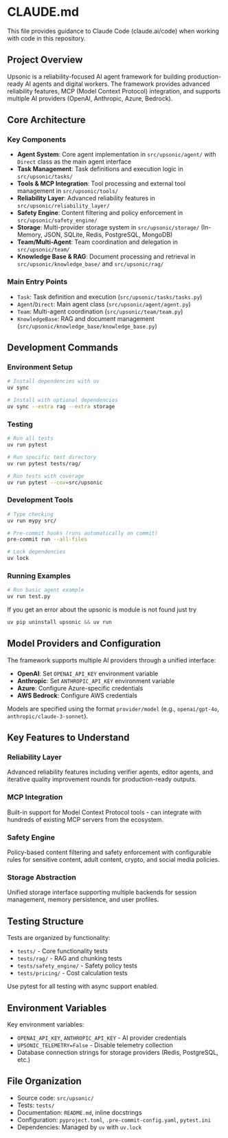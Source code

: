 # CLAUDE.md

This file provides guidance to Claude Code (claude.ai/code) when working with code in this repository.

## Project Overview

Upsonic is a reliability-focused AI agent framework for building production-ready AI agents and digital workers. The framework provides advanced reliability features, MCP (Model Context Protocol) integration, and supports multiple AI providers (OpenAI, Anthropic, Azure, Bedrock).

## Core Architecture

### Key Components

- **Agent System**: Core agent implementation in `src/upsonic/agent/` with `Direct` class as the main agent interface
- **Task Management**: Task definitions and execution logic in `src/upsonic/tasks/`
- **Tools & MCP Integration**: Tool processing and external tool management in `src/upsonic/tools/`
- **Reliability Layer**: Advanced reliability features in `src/upsonic/reliability_layer/`
- **Safety Engine**: Content filtering and policy enforcement in `src/upsonic/safety_engine/`
- **Storage**: Multi-provider storage system in `src/upsonic/storage/` (In-Memory, JSON, SQLite, Redis, PostgreSQL, MongoDB)
- **Team/Multi-Agent**: Team coordination and delegation in `src/upsonic/team/`
- **Knowledge Base & RAG**: Document processing and retrieval in `src/upsonic/knowledge_base/` and `src/upsonic/rag/`

### Main Entry Points

- `Task`: Task definition and execution (`src/upsonic/tasks/tasks.py`)
- `Agent`/`Direct`: Main agent class (`src/upsonic/agent/agent.py`)
- `Team`: Multi-agent coordination (`src/upsonic/team/team.py`)
- `KnowledgeBase`: RAG and document management (`src/upsonic/knowledge_base/knowledge_base.py`)

## Development Commands

### Environment Setup
```bash
# Install dependencies with uv
uv sync

# Install with optional dependencies
uv sync --extra rag --extra storage
```

### Testing
```bash
# Run all tests
uv run pytest

# Run specific test directory
uv run pytest tests/rag/

# Run tests with coverage
uv run pytest --cov=src/upsonic
```

### Development Tools
```bash
# Type checking
uv run mypy src/

# Pre-commit hooks (runs automatically on commit)
pre-commit run --all-files

# Lock dependencies
uv lock
```

### Running Examples
```bash
# Run basic agent example
uv run test.py
```


If you get an error about the upsonic is module is not found just try

```python
uv pip uninstall upsonic && uv run 
```

## Model Providers and Configuration

The framework supports multiple AI providers through a unified interface:

- **OpenAI**: Set `OPENAI_API_KEY` environment variable
- **Anthropic**: Set `ANTHROPIC_API_KEY` environment variable  
- **Azure**: Configure Azure-specific credentials
- **AWS Bedrock**: Configure AWS credentials

Models are specified using the format `provider/model` (e.g., `openai/gpt-4o`, `anthropic/claude-3-sonnet`).

## Key Features to Understand

### Reliability Layer
Advanced reliability features including verifier agents, editor agents, and iterative quality improvement rounds for production-ready outputs.

### MCP Integration
Built-in support for Model Context Protocol tools - can integrate with hundreds of existing MCP servers from the ecosystem.

### Safety Engine
Policy-based content filtering and safety enforcement with configurable rules for sensitive content, adult content, crypto, and social media policies.

### Storage Abstraction
Unified storage interface supporting multiple backends for session management, memory persistence, and user profiles.

## Testing Structure

Tests are organized by functionality:
- `tests/` - Core functionality tests
- `tests/rag/` - RAG and chunking tests  
- `tests/safety_engine/` - Safety policy tests
- `tests/pricing/` - Cost calculation tests

Use pytest for all testing with async support enabled.

## Environment Variables

Key environment variables:
- `OPENAI_API_KEY`, `ANTHROPIC_API_KEY` - AI provider credentials
- `UPSONIC_TELEMETRY=False` - Disable telemetry collection
- Database connection strings for storage providers (Redis, PostgreSQL, etc.)

## File Organization

- Source code: `src/upsonic/`
- Tests: `tests/`
- Documentation: `README.md`, inline docstrings
- Configuration: `pyproject.toml`, `.pre-commit-config.yaml`, `pytest.ini`
- Dependencies: Managed by `uv` with `uv.lock`
